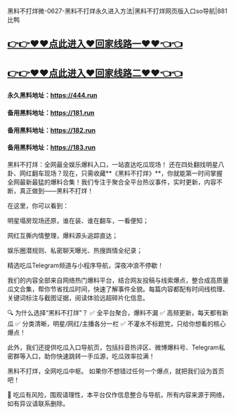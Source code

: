 黑料不打烊微-0627-黑料不打烊永久进入方法|黑料不打烊网页版入口so导航|881比鸭

## [👉👉♥♥点此进入♥回家线路一♥♥👈👈](https://unpkg.com/182run/index.html)
## [👉👉♥♥点此进入♥回家线路二♥♥👈👈](https://unpkg.com/182-1run/index.html)

#### 永久黑料地址：https://444.run
#### 备用黑料地址：https://181.run
#### 备用黑料地址：https://182.run
#### 备用黑料地址：https://183.run

黑料不打烊：全网最全娱乐爆料入口，一站直达吃瓜现场！
还在四处翻找明星八卦、网红翻车现场？现在，只需收藏**《黑料不打烊》**，你就能第一时间掌握全网最新最猛的爆料合集！我们专注于聚合全平台热议事件，实时更新，内容不断，真正做到——黑料不打烊！

在这里，你可以看到：

明星塌房现场还原，谁在装、谁在翻车，一看便知；

网红互撕内情整理，爆料源头追踪直达；

娱乐圈潜规则、私密聊天曝光、热搜舆情全纪录；

精选吃瓜Telegram频道与小程序导航，深夜冲浪不停歇！

我们的内容全部来自网络热门爆料平台，结合网友投稿与线索爆点，整合成高质量瓜文合集，帮你节省找瓜时间，快速了解事件全貌。每篇内容都配有时间线梳理、关键词标注与截图证据，阅读体验远超碎片化信息。

🔍 为什么选择“黑料不打烊”？
✅ 全平台聚合，爆料不漏
✅ 高频更新，每天都有新瓜
✅ 分类清晰，明星/网红/主播各分一栏
✅ 不灌水不标题党，只给你想看的核心爆点！

此外，我们还提供吃瓜入口导航页，包括抖音热评区、微博爆料号、Telegram私密群等入口，助你快速跳转一手瓜源，吃瓜效率拉满！

黑料不打烊，全网吃瓜中枢。 如果你不想错过任何一个爆点，就把我们设为首页吧！

📌 吃瓜有风险，围观请理性，本平台仅作信息整合与导航，所有内容来源于网络，如有异议请联系删除。









